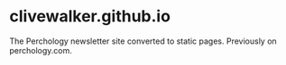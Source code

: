 # clivewalker.github.io
The Perchology newsletter site converted to static pages. Previously on perchology.com.
